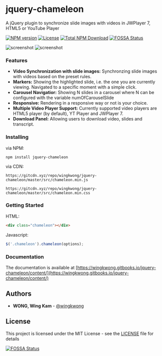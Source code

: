 # jquery-chameleon

A jQuery plugin to synchronize slide images with videos in JWPlayer 7, HTML5 or YouTube Player

[![NPM version](https://img.shields.io/npm/v/jquery-chameleon.svg)](https://www.npmjs.com/package/jquery-chameleon) [![License](https://img.shields.io/npm/l/jquery-chameleon.svg)](https://github.com/wingkwong/jquery-chameleon/blob/master/LICENSE) [![Total NPM Download](https://img.shields.io/npm/dt/jquery-chameleon.svg)](https://www.npmjs.com/package/jquery-chameleon)
[![FOSSA Status](https://app.fossa.io/api/projects/git%2Bgithub.com%2Fwingkwong%2Fjquery-chameleon.svg?type=shield)](https://app.fossa.io/projects/git%2Bgithub.com%2Fwingkwong%2Fjquery-chameleon?ref=badge_shield)

![screenshot](https://wingkwong.gitbooks.io/jquery-chameleon/content/assets/cover-without-markers.png)
![screenshot](https://wingkwong.gitbooks.io/jquery-chameleon/content/assets/cover-with-markers.png)

### Features
* **Video Synchronization with slide images:**
	Synchronzing slide images with videos based on the preset rules.
* **Markers:**
	Showing the highlighted slide, i.e. the one you are currently viewing. Navigated to a specific moment with a simple click.
* **Carousel Navigatior:**
	Showing N slides in a carousel where N can be configured with the variable numOfCarouselSlide
* **Responsive:**
	Rendering in a responsive way or not is your choice.
* **Multiple Video Player Support:**
	Currently supported video players are HTML5 player (by default), YT Player and JWPlayer 7.
* **Download Panel:**
	Allowing users to download video, slides and transcript.

### Installing

via NPM:
```
npm install jquery-chameleon
```

via CDN:
```
https://gitcdn.xyz/repo/wingkwong/jquery-chameleon/master/src/chameleon.min.js
```

```
https://gitcdn.xyz/repo/wingkwong/jquery-chameleon/master/src/chameleon.min.css
```


### Getting Started
HTML:
```HTML
<div class="chameleon"></div>
```

Javascript:
```Javascript
$('.chameleon').chameleon(options);
```

### Documentation

The documentation is available at [https://wingkwong.gitbooks.io/jquery-chameleon/content/](https://wingkwong.gitbooks.io/jquery-chameleon/content/)

## Authors

* **WONG, Wing Kam** -  [@wingkwong](https://github.com/wingkwong)

## License

This project is licensed under the MIT License - see the [LICENSE](https://github.com/wingkwong/jquery-chameleon/blob/master/LICENSE) file for details

[![FOSSA Status](https://app.fossa.io/api/projects/git%2Bgithub.com%2Fwingkwong%2Fjquery-chameleon.svg?type=large)](https://app.fossa.io/projects/git%2Bgithub.com%2Fwingkwong%2Fjquery-chameleon?ref=badge_large)
